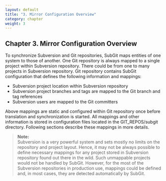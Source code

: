 ```yaml
---
layout: default
title: "3. Mirror Configuration Overview"
category: chapter
weight: 3
---
```

## Chapter 3. Mirror Configuration Overview

To synchronize Subversion and Git repositories, SubGit maps entities of one system to those of another. One Git repository is always mapped to a single project within Subversion repository. There could be from one to many projects in Subversion repository. Git repository contains SubGit configuration that defines the following information and mappings:

+ Subversion project location within Subversion repository
+ Subversion project branches and tags are mapped to the Git branch and tag references
+ Subversion users are mapped to the Git committers

Above mappings are static and configured within Git repository once before translation and synchronization is started. All mappings and other information is stored in configuration files located in the GIT_REPOS/subgit directory. Following sections describe these mappings in more details.

> **Note:**<br>
> Subversion is a very powerful system and sets mostly no limits on the repository and project layout. Hence, it may not be always possible to define necessary mappings for any project stored in Subversion repository found out there in the wild. Such unmappable projects would not be handled by SubGit. However, for the most of the Subversion repositories in production use, mappings could be defined and, in most cases, they are detected automatically by SubGit.